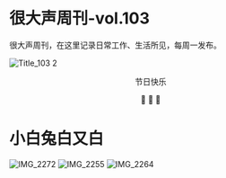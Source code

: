 # 很大声周刊-vol.103
很大声周刊，在这里记录日常工作、生活所见，每周一发布。

![Title_103 2](https://user-images.githubusercontent.com/20842136/235367808-30f5506f-31b4-4b7b-9b1b-51a0df436d3b.png)

<p align="center">节日快乐</p>
<p align="center">🤗 🤗 🤗</p>

# 小白兔白又白
![IMG_2272](https://user-images.githubusercontent.com/20842136/235368521-ba35c054-2280-4f03-8e04-60a19b17fb4d.jpg)
![IMG_2255](https://user-images.githubusercontent.com/20842136/235368523-8d9c9f4f-46de-49f7-841d-d0c536812b27.jpg)
![IMG_2264](https://user-images.githubusercontent.com/20842136/235368517-94bc10a1-894e-419e-abd5-721c8bfa2bd4.jpg)